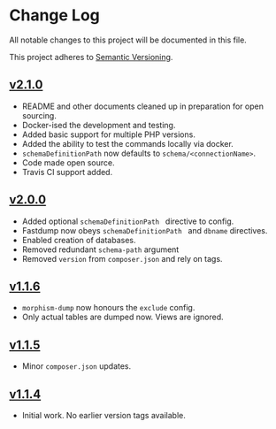 # Change Log

All notable changes to this project will be documented in this file.

This project adheres to [Semantic Versioning](http://semver.org/).

## [v2.1.0](https://github.com/graze/morphism/compare/v2.0.0...v2.1.0)

- README and other documents cleaned up in preparation for open sourcing.
- Docker-ised the development and testing.
- Added basic support for multiple PHP versions.
- Added the ability to test the commands locally via docker.
- `schemaDefinitionPath` now defaults to `schema/<connectionName>`.
- Code made open source.
- Travis CI support added.

## [v2.0.0](https://github.com/graze/morphism/compare/v1.1.6...v2.0.0)

- 	Added optional `schemaDefinitionPath ` directive to config.
-  	Fastdump now obeys `schemaDefinitionPath ` and `dbname` directives.
-  Enabled creation of databases.
-  	Removed redundant `schema-path` argument
-  Removed `version` from `composer.json` and rely on tags.

## [v1.1.6](https://github.com/graze/morphism/compare/v1.1.5...v1.1.6)

- 	`morphism-dump` now honours the `exclude` config.
-  Only actual tables are dumped now. Views are ignored.

## [v1.1.5](https://github.com/graze/morphism/compare/v1.1.4...v1.1.5)
- Minor `composer.json` updates.

## [v1.1.4](https://github.com/graze/morphism/tree/v1.1.4)
- Initial work. No earlier version tags available.

